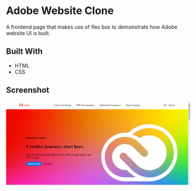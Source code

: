 # Adobe Website Clone
	
A frontend page that makes use of flex box to demonstrate how Adobe website UI is built.

## Built With

- HTML
- CSS

## Screenshot

![image](./assets/media/Capture.PNG)